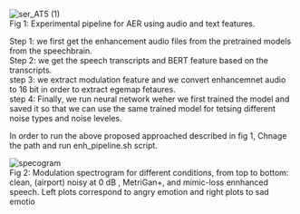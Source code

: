 ![ser_AT5 (1)](https://user-images.githubusercontent.com/34964872/169665226-d5aa1754-b045-4649-8870-395917f5dfae.png)  <br />
 Fig 1: Experimental pipeline for AER using audio and text features.

 
Step 1: we first get the enhancement audio files from the pretrained models from the speechbrain. <br />
Step 2: we get the speech transcripts and BERT feature based on the transcripts. <br />
step 3: we extract modulation feature and we convert enhancemnet audio to 16 bit in order to extract egemap fetaures. <br />
step 4: Finally, we run neural network weher we first trained the model and saved it so that we can use the same trained model for tetsing different noise types and noise leveles. <br />


In order to run the above proposed approached described in fig 1, Chnage the path and run enh_pipeline.sh script.  <br />

![specogram](https://user-images.githubusercontent.com/34964872/169665581-0d0155ea-2d67-4fc3-a790-22ed5cc9d1c9.png)  <br />
Fig 2: Modulation spectrogram for different conditions, from top to bottom: clean, (airport) noisy at 0 dB , MetriGan+, and
mimic-loss ennhanced speech. Left plots correspond to angry emotion and right plots to sad emotio

